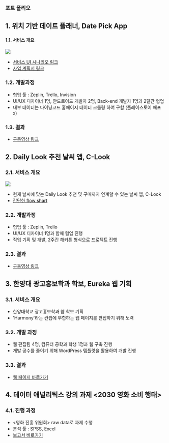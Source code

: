 ### 포트 폴리오

## 1. 위치 기반 데이트 플래너, Date Pick App

#### 1.1. 서비스 개요

![](https://ws2.sinaimg.cn/large/006tNc79gy1frc0eu5nhoj30l40tuk8k.jpg)

- [서비스 UI 시나리오 링크](https://www.slideshare.net/jhlee0609/date-pick-ui)
- [사업 계획서 링크](https://www.slideshare.net/jhlee0609/date-pick)

### 1.2. 개발과정

- 협업 툴 : Zeplin, Trello, Invision
- UI/UX 디자이너 1명, 안드로이드 개발자 2명, Back-end 개발자 1명과 2달간 협업
- 내부 데이터는 다이닝코드 홈페이지 데이터 크롤링 하여 구함 (플레이스토어 배포 x)

### 1.3. 결과

- [구동영상 링크](https://www.youtube.com/watch?v=SYITRRx7P1A&feature=youtu.be)



## 2. **Daily Look 추천 날씨 앱, C-Look**

### 2.1. 서비스 개요

![](https://camo.githubusercontent.com/f5c76f27b435b86712aab8b59fb956962858d01e/68747470733a2f2f7773342e73696e61696d672e636e2f6c617267652f303036744b66546367793166696e347734613077306a3330623430386777656e2e6a7067)

- 현재 날씨에 맞는 Daily Look 추천 및 구매까지 연계할 수 있는 날씨 앱, C-Look
- [간단한 flow shart](https://www.slideshare.net/jhlee0609/clook-application-flow-chart/1)

### 2.2. 개발과정

- 협업 툴 : Zeplin, Trello
- UI/UX 디자이너 1명과 함께 협업 진행
- 직업 기획 및 개발, 2주간 해커톤 형식으로 프로젝트 진행

### 2.3. 결과

- [구동영상 링크](https://www.youtube.com/watch?v=N0Khy7a2ZZQ)



## 3. 한양대 광고홍보학과 학보, Eureka 웹 기획

### 3.1. 서비스 개요

- 한양대학교 광고홍보학과 웹 학보 기획
- 'Harmony'라는 컨셉에 부합하는 웹 페이지를 편집하기 위해 노력

### 3.2. 개발 과정

- 웹 편집팀 4명, 컴퓨터 공학과 학생 1명과 웹 구축 진행
- 개발 공수를 줄이기 위해 WordPress 템플릿을 활용하여 개발 진행

### 3.3. 결과

- [웹 페이지 바로가기](http://hyueureka.cafe24.com/2016/index.html)



## 4. 데이터 애널리틱스 강의 과제 <2030 영화 소비 행태>

### 4.1. 진행 과정

- <영화 진흥 위원회> raw data로 과제 수행
- 분석 툴 : SPSS, Excel
- [보고서 바로가기](https://drive.google.com/file/d/1pHSJV7SuyVbQIkBJlfjP796eo0NKrauE/view)